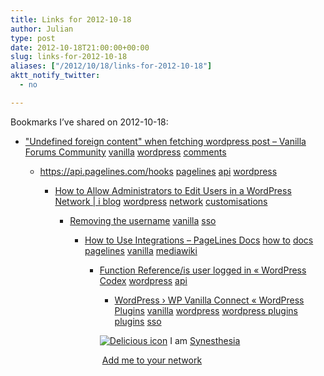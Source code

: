 ```yaml
---
title: Links for 2012-10-18
author: Julian
type: post
date: 2012-10-18T21:00:00+00:00
slug: links-for-2012-10-18 
aliases: ["/2012/10/18/links-for-2012-10-18"]
aktt_notify_twitter:
  - no

---
```

Bookmarks I&#8217;ve shared on 2012-10-18:

  * ["Undefined foreign content" when fetching wordpress post &#8211; Vanilla Forums Community][1] 
    [vanilla][2] [wordpress][3] [comments][4] </li> 
    
      * <https://api.pagelines.com/hooks> 
        [pagelines][5] [api][6] [wordpress][3] </li> 
        
          * [How to Allow Administrators to Edit Users in a WordPress Network | i blog][7] 
            [wordpress][3] [network][8] [customisations][9] </li> 
            
              * [Removing the username][10] 
                [vanilla][2] [sso][11] </li> 
                
                  * [How to Use Integrations &#8211; PageLines Docs][12] 
                    [how to][13] [docs][14] [pagelines][5] [vanilla][2] [mediawiki][15] </li> 
                    
                      * [Function Reference/is user logged in &laquo; WordPress Codex][16] 
                        [wordpress][3] [api][6] </li> 
                        
                          * [WordPress &rsaquo; WP Vanilla Connect &laquo; WordPress Plugins][17] 
                            [vanilla][2] [wordpress][3] [wordpress plugins][18] [plugins][19] [sso][11] </li> </ul> 
                            
                            <p class="deliciouslink">
                              <a href="https://del.icio.us/synesthesia" title="See all my bookmarks on del.icio.us"><img src="https://www.synesthesia.co.uk/images/deliciousicon.jpg" alt="Delicious icon" /></a>&nbsp;I am <a href="https://del.icio.us/synesthesia" title="See all my bookmarks on del.icio.us">Synesthesia</a>
                            </p>
                            
                            <p class="deliciouslink">
                              <a href="https://del.icio.us/network?add=synesthesia" title="Add me to your del.icio.us network"><img src="https://www.synesthesia.co.uk/images/add.gif" alt="" /></a>&nbsp;<a href="https://del.icio.us/network?add=synesthesia" title="Add me to your del.icio.us network">Add me to your network</a>
                            </p>

 [1]: https://vanillaforums.org/discussion/20360/undefined-foreign-content-when-fetching-wordpress-post
 [2]: https://www.delicious.com/synesthesia/vanilla
 [3]: https://www.delicious.com/synesthesia/wordpress
 [4]: https://www.delicious.com/synesthesia/comments
 [5]: https://www.delicious.com/synesthesia/pagelines
 [6]: https://www.delicious.com/synesthesia/api
 [7]: https://thereforei.am/2011/03/15/how-to-allow-administrators-to-edit-users-in-a-wordpress-network/
 [8]: https://www.delicious.com/synesthesia/network
 [9]: https://www.delicious.com/synesthesia/customisations
 [10]: https://vanillaforums.org/discussion/18552/removing-the-username-password-field-leaving-only-sso
 [11]: https://www.delicious.com/synesthesia/sso
 [12]: https://www.pagelines.com/wiki/How_to_Use_Integrations
 [13]: https://www.delicious.com/synesthesia/how+to
 [14]: https://www.delicious.com/synesthesia/docs
 [15]: https://www.delicious.com/synesthesia/mediawiki
 [16]: https://codex.wordpress.org/Function_Reference/is_user_logged_in
 [17]: https://wordpress.org/extend/plugins/wp-vanilla-connect/
 [18]: https://www.delicious.com/synesthesia/wordpress+plugins
 [19]: https://www.delicious.com/synesthesia/plugins